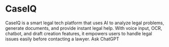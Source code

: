 # CaseIQ
CaseIQ is a smart legal tech platform that uses AI to analyze legal problems, generate documents, and provide instant legal help. With voice input, OCR, chatbot, and draft creation features, it empowers users to handle legal issues easily before contacting a lawyer.         Ask ChatGPT

